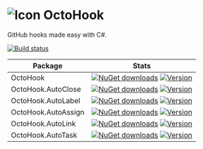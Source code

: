 ![Icon](https://raw.github.com/kzu/OctoHook/master/Design/32.png) OctoHook
========

GitHub hooks made easy with C#.

[![Build status](https://img.shields.io/appveyor/ci/kzu/OctoHook.svg)](https://ci.appveyor.com/project/kzu/OctoHook)

Package | Stats
--- | ---
OctoHook | [![NuGet downloads](https://img.shields.io/nuget/dt/OctoHook.svg)](https://www.nuget.org/packages/OctoHook) [![Version](https://img.shields.io/nuget/v/OctoHook.svg)](https://www.nuget.org/packages/OctoHook)
OctoHook.AutoClose | [![NuGet downloads](https://img.shields.io/nuget/dt/OctoHook.AutoClose.svg)](https://www.nuget.org/packages/OctoHook.AutoClose) [![Version](https://img.shields.io/nuget/v/OctoHook.AutoClose.svg)](https://www.nuget.org/packages/OctoHook.AutoClose)
OctoHook.AutoLabel | [![NuGet downloads](https://img.shields.io/nuget/dt/OctoHook.AutoLabel.svg)](https://www.nuget.org/packages/OctoHook.AutoLabel) [![Version](https://img.shields.io/nuget/v/OctoHook.AutoLabel.svg)](https://www.nuget.org/packages/OctoHook.AutoLabel)
OctoHook.AutoAssign | [![NuGet downloads](https://img.shields.io/nuget/dt/OctoHook.AutoAssign.svg)](https://www.nuget.org/packages/OctoHook.AutoAssign) [![Version](https://img.shields.io/nuget/v/OctoHook.AutoAssign.svg)](https://www.nuget.org/packages/OctoHook.AutoAssign)
OctoHook.AutoLink | [![NuGet downloads](https://img.shields.io/nuget/dt/OctoHook.AutoLink.svg)](https://www.nuget.org/packages/OctoHook.AutoLink) [![Version](https://img.shields.io/nuget/v/OctoHook.AutoLink.svg)](https://www.nuget.org/packages/OctoHook.AutoLink)
OctoHook.AutoTask | [![NuGet downloads](https://img.shields.io/nuget/dt/OctoHook.AutoTask.svg)](https://www.nuget.org/packages/OctoHook.AutoTask) [![Version](https://img.shields.io/nuget/v/OctoHook.AutoTask.svg)](https://www.nuget.org/packages/OctoHook.AutoTask)
